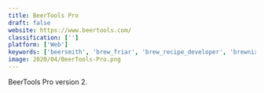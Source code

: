 ```yaml
---
title: BeerTools Pro
draft: false 
website: https://www.beertools.com/
classification: ['']
platform: ['Web']
keywords: ['beersmith', 'brew_friar', 'brew_recipe_developer', 'brewnix', 'brewfather', 'brewthology', 'cyberbrau', 'mibrew', 'macbarley', 'promash', 'strangebrew_java', 'the_brew_list', 'brewcalc', 'brewsta']
image: 2020/04/BeerTools-Pro.png
---
```

BeerTools Pro version 2.